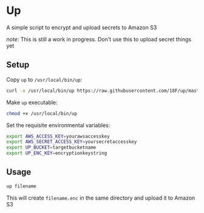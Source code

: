 # Up
A simple script to encrypt and upload secrets to Amazon S3

*note*: This is still a work in progress. Don't use this to upload secret things yet

## Setup
Copy `up` to `/usr/local/bin/up`:

```bash
curl -o /usr/local/bin/up https://raw.githubusercontent.com/18F/up/master/up
```

Make `up` executable:

```bash
chmod +x /usr/local/bin/up
```

Set the requisite environmental variables:

```bash
export AWS_ACCESS_KEY=yourawsaccesskey
export AWS_SECRET_ACCESS_KEY=yoursecretaccesskey
export UP_BUCKET=targetbucketname
export UP_ENC_KEY=encryptionkeystring
```

## Usage

```bash
up filename
```

This will create `filename.enc` in the same directory and upload it to Amazon S3
